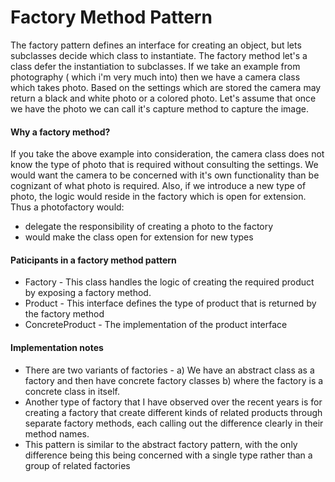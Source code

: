 # Factory Method Pattern

The factory pattern defines an interface for creating an object, but lets subclasses 
decide which class to instantiate. The factory method let's a class defer the instantiation
to subclasses. 
If we take an example from photography ( which i'm very much into) then
we have a camera class which takes photo. Based on the settings which are stored the camera
may return a black and white photo or a colored photo. Let's assume that once we have the
photo we can call it's capture method to capture the image.

#### Why a factory method?
If you take the above example into consideration, the camera class does not know the
type of photo that is required without consulting the settings. We would want the camera to
be concerned with it's own functionality than be cognizant of what photo is required. 
Also, if we introduce a new type of photo, the logic would reside in the factory which
is open for extension. Thus a photofactory would:
* delegate the responsibility of creating a photo to the factory
* would make the class open for extension for new types

#### Paticipants in a factory method pattern
* Factory - This class handles the logic of creating the required product by exposing
a factory method.
* Product - This interface defines the type of product that is returned by the factory method
* ConcreteProduct - The implementation of the product interface

#### Implementation notes
* There are two variants of factories - a) We have an abstract class as a factory and then
have concrete factory classes b) where the factory is a concrete class in itself.
* Another type of factory that I have observed over the recent years is for creating a 
factory that create different kinds of related products through separate factory
methods, each calling out the difference clearly in their method names.
* This pattern is similar to the abstract factory pattern, with the only difference being
this being concerned with a single type rather than a group of related factories
